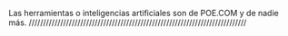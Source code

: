 Las herramientas o inteligencias artificiales son de POE.COM y de nadie más.
////////////////////////////////////////////////////////////////////////////
